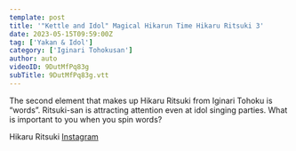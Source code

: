 ```yaml
---
template: post
title: '"Kettle and Idol" Magical Hikarun Time Hikaru Ritsuki 3'
date: 2023-05-15T09:59:00Z
tag: ['Yakan & Idol']
category: ['Iginari Tohokusan']
author: auto 
videoID: 9DutMfPq83g
subTitle: 9DutMfPq83g.vtt
---
```

The second element that makes up Hikaru Ritsuki from Iginari Tohoku is “words”.
Ritsuki-san is attracting attention even at idol singing parties. What is important to you when you spin words?

Hikaru Ritsuki [Instagram](https://www.instagram.com/ritsuki_hikaru_official/)
